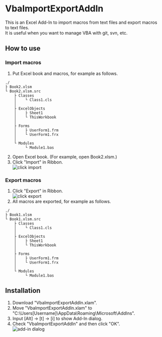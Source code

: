 # VbaImportExportAddIn
This is an Excel Add-In to import macros from text files and export macros to text files.  
It is useful when you want to manage VBA with git, svn, etc.

## How to use

### Import macros
1. Put Excel book and macros, for example as follows.
```
./
├ Book2.xlsm
└ Book2.xlsm.src
    ├ Classes
    │    └ Class1.cls
    │
    ├ ExcelObjects
    │    ├ Sheet1
    │    └ ThisWorkbook
    │
    ├ Forms
    │    ├ UserForm1.frm
    │    └ UserForm1.frx
    │
    └ Modules
         └ Module1.bas
```
2. Open Excel book. (For example, open Book2.xlsm.)
3. Click "Import" in Ribbon.  
 ![click import](https://github.com/minoru-nagasawa/VbaImportExportAddIn/blob/master/import.png) 

### Export macros
1. Click "Export" in Ribbon.  
 ![click export](https://github.com/minoru-nagasawa/VbaImportExportAddIn/blob/master/export.png) 
2. All macros are exported, for example as follows.
```
./
├ Book1.xlsm
└ Book1.xlsm.src
    ├ Classes
    │    └ Class1.cls
    │
    ├ ExcelObjects
    │    ├ Sheet1
    │    └ ThisWorkbook
    │
    ├ Forms
    │    ├ UserForm1.frm
    │    └ UserForm1.frx
    │
    └ Modules
         └ Module1.bas
```

## Installation
1. Download "VbaImportExportAddIn.xlam".
2. Move "VbaImportExportAddIn.xlam" to "C:\Users\[Username]\AppData\Roaming\Microsoft\AddIns".
3. Input [Alt] -> [t] -> [i] to show Add-In dialog.
4. Check "VbaImportExportAddIn" and then click "OK".  
 ![add-in dialog](https://github.com/minoru-nagasawa/VbaImportExportAddIn/blob/master/select-add-in.png)

